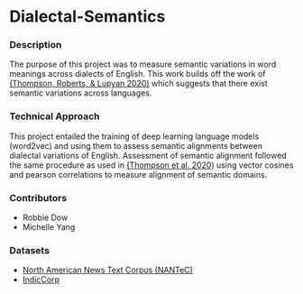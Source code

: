 # Dialectal-Semantics

### Description
The purpose of this project was to measure semantic variations in word meanings across dialects of English. This work builds off the work of [(Thompson, Roberts, \& Lupyan 2020)](https://www.nature.com/articles/s41562-020-0924-8) which suggests that there exist semantic variations across languages.

### Technical Approach
This project entailed the training of deep learning language models (word2vec) and using them to assess semantic alignments between dialectal variations of English. Assessment of semantic alignment followed the same procedure as used in [(Thompson et al. 2020)](https://www.nature.com/articles/s41562-020-0924-8) using vector cosines and pearson correlations to measure alignment of semantic domains.

### Contributors
- Robbie Dow
- Michelle Yang

### Datasets
- [North American News Text Corpus (NANTeC)](https://catalog.ldc.upenn.edu/LDC95T21)
- [IndicCorp](https://indicnlp.ai4bharat.org/home/)
